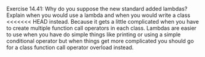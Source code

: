Exercise 14.41: Why do you suppose the new standard added lambdas?
Explain when you would use a lambda and when you would write a class
<<<<<<< HEAD
instead. Because it gets a little complicated when you have to create multiple function call operators in each class. Lambdas are easier to use when you have do simple things like printing or using a simple conditional operator but when things get more complicated you should go for a class function call operator overload instead. 

